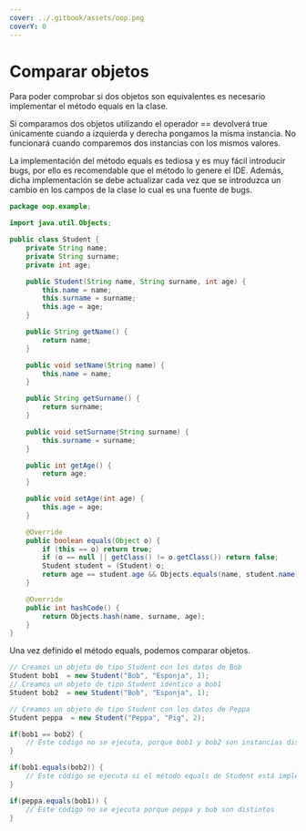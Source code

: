 ```yaml
---
cover: ../.gitbook/assets/oop.png
coverY: 0
---
```


# Comparar objetos

Para poder comprobar si dos objetos son equivalentes es necesario implementar el método equals en la clase.

Si comparamos dos objetos utilizando el operador == devolverá true únicamente cuando a izquierda y derecha pongamos la misma instancia. No funcionará cuando comparemos dos instancias con los mismos valores.

La implementación del método equals es tediosa y es muy fácil introducir bugs, por ello es recomendable que el método lo genere el IDE. Además, dicha implementación se debe actualizar cada vez que se introduzca un cambio en los campos de la clase lo cual es una fuente de bugs.

```java
package oop.example;

import java.util.Objects;

public class Student {
    private String name;
    private String surname;
    private int age;

    public Student(String name, String surname, int age) {
        this.name = name;
        this.surname = surname;
        this.age = age;
    }

    public String getName() {
        return name;
    }

    public void setName(String name) {
        this.name = name;
    }

    public String getSurname() {
        return surname;
    }

    public void setSurname(String surname) {
        this.surname = surname;
    }

    public int getAge() {
        return age;
    }

    public void setAge(int age) {
        this.age = age;
    }

    @Override
    public boolean equals(Object o) {
        if (this == o) return true;
        if (o == null || getClass() != o.getClass()) return false;
        Student student = (Student) o;
        return age == student.age && Objects.equals(name, student.name) && Objects.equals(surname, student.surname);
    }

    @Override
    public int hashCode() {
        return Objects.hash(name, surname, age);
    }
}
```

Una vez definido el método equals, podemos comparar objetos.

```java
// Creamos un objeto de tipo Student con los datos de Bob
Student bob1  = new Student("Bob", "Esponja", 1);
// Creamos un objeto de tipo Student idéntico a bob1
Student bob2  = new Student("Bob", "Esponja", 1);

// Creamos un objeto de tipo Student con los datos de Peppa                
Student peppa  = new Student("Peppa", "Pig", 2);

if(bob1 == bob2) {
    // Este código no se ejecuta, porque bob1 y bob2 son instancias distintas
}

if(bob1.equals(bob2)) {
    // Este código se ejecuta si el método equals de Student está implementado correctamente
}

if(peppa.equals(bob1)) {
    // Este código no se ejecuta porque peppa y bob son distintos
}


```
